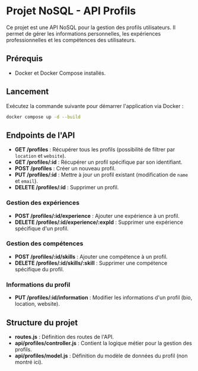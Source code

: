 # Projet NoSQL - API Profils

Ce projet est une API NoSQL pour la gestion des profils utilisateurs. Il permet de gérer les informations personnelles, les expériences professionnelles et les compétences des utilisateurs.

## Prérequis

- Docker et Docker Compose installés.

## Lancement

Exécutez la commande suivante pour démarrer l'application via Docker :

```bash
docker compose up -d --build
```

## Endpoints de l'API

- **GET /profiles** : Récupérer tous les profils (possibilité de filtrer par `location` et `website`).
- **GET /profiles/:id** : Récupérer un profil spécifique par son identifiant.
- **POST /profiles** : Créer un nouveau profil.
- **PUT /profiles/:id** : Mettre à jour un profil existant (modification de `name` et `email`).
- **DELETE /profiles/:id** : Supprimer un profil.

### Gestion des expériences

- **POST /profiles/:id/experience** : Ajouter une expérience à un profil.
- **DELETE /profiles/:id/experience/:expId** : Supprimer une expérience spécifique d'un profil.

### Gestion des compétences

- **POST /profiles/:id/skills** : Ajouter une compétence à un profil.
- **DELETE /profiles/:id/skills/:skill** : Supprimer une compétence spécifique du profil.

### Informations du profil

- **PUT /profiles/:id/information** : Modifier les informations d'un profil (bio, location, website).

## Structure du projet

- **routes.js** : Définition des routes de l'API.
- **api/profiles/controller.js** : Contient la logique métier pour la gestion des profils.
- **api/profiles/model.js** : Définition du modèle de données du profil (non montré ici).